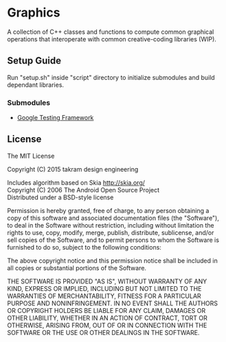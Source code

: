 Graphics
========

A collection of C++ classes and functions to compute common graphical operations that interoperate with common creative-coding libraries (WIP).

## Setup Guide

Run "setup.sh" inside "script" directory to initialize submodules and build dependant libraries.

### Submodules

- [Google Testing Framework](https://chromium.googlesource.com/external/googletest)

## License

The MIT License

Copyright (C) 2015 takram design engineering

Includes algorithm based on Skia http://skia.org/<br>
Copyright (C) 2006 The Android Open Source Project<br>
Distributed under a BSD-style license<br>

Permission is hereby granted, free of charge, to any person obtaining a copy
of this software and associated documentation files (the "Software"), to deal
in the Software without restriction, including without limitation the rights
to use, copy, modify, merge, publish, distribute, sublicense, and/or sell
copies of the Software, and to permit persons to whom the Software is
furnished to do so, subject to the following conditions:

The above copyright notice and this permission notice shall be included in
all copies or substantial portions of the Software.

THE SOFTWARE IS PROVIDED "AS IS", WITHOUT WARRANTY OF ANY KIND, EXPRESS OR
IMPLIED, INCLUDING BUT NOT LIMITED TO THE WARRANTIES OF MERCHANTABILITY,
FITNESS FOR A PARTICULAR PURPOSE AND NONINFRINGEMENT. IN NO EVENT SHALL THE
AUTHORS OR COPYRIGHT HOLDERS BE LIABLE FOR ANY CLAIM, DAMAGES OR OTHER
LIABILITY, WHETHER IN AN ACTION OF CONTRACT, TORT OR OTHERWISE, ARISING FROM,
OUT OF OR IN CONNECTION WITH THE SOFTWARE OR THE USE OR OTHER DEALINGS IN
THE SOFTWARE.
